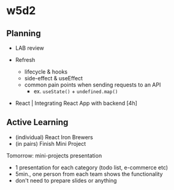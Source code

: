 
# w5d2


<!-- 

m2-m3 swap:
- Codealong: follow students portal
- (don't do self-guided, with the new schedule, this is the time where we build a React app with full CRUD)

-->



## Planning

- LAB review
  
- Refresh
  - lifecycle & hooks
  - side-effect & useEffect
  - common pain points when sending requests to an API
    - ex. `useState()` + `undefined.map()`

- React | Integrating React App with backend [4h]


<!-- IMPORTANT: if we ask any student to do project individual, tell them asap -->


## Active Learning

- (individual) React Iron Brewers
- (in pairs) Finish Mini Project

Tomorrow: mini-projects presentation 
- 1 presentation for each category (todo list, e-commerce etc)
- 5min., one person from each team shows the functionality
- don't need to prepare slides or anything

